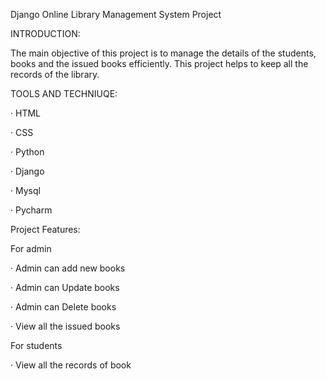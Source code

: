 Django Online Library Management System Project

INTRODUCTION:

The main objective of this project is to manage the details of the students, books and the issued books efficiently. This project helps to keep all the records of the library.

TOOLS AND TECHNIUQE:

· HTML

· CSS

· Python

· Django

· Mysql

· Pycharm

Project Features:

For admin

· Admin can add new books

· Admin can Update books

· Admin can Delete books

· View all the issued books

For students

· View all the records of book
